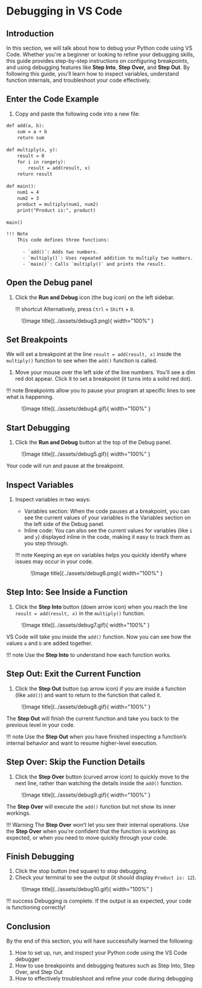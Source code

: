 # Debugging in VS Code

## Introduction
In this section, we will talk about how to debug your Python code using VS Code. Whether you're a beginner or looking to refine your debugging skills, this guide provides step-by-step instructions on configuring breakpoints, and using debugging features like **Step Into**, **Step Over,** and **Step Out**. By following this guide, you’ll learn how to inspect variables, understand function internals, and troubleshoot your code effectively.

## Enter the Code Example

1. Copy and paste the following code into a new file:
``` { .py }
def add(a, b):
    sum = a + b
    return sum

def multiply(x, y):
    result = 0
    for i in range(y):
        result = add(result, x)
    return result

def main():
    num1 = 4
    num2 = 3
    product = multiply(num1, num2)
    print("Product is:", product)

main()
```

    !!! Note
        This code defines three functions:

          - `add()`: Adds two numbers.
          - `multiply()`: Uses repeated addition to multiply two numbers.
          - `main()`: Calls `multiply()` and prints the result.

## Open the Debug panel

1. Click the **Run and Debug** icon (the bug icon) on the left sidebar.

    !!! shortcut
        Alternatively, press `Ctrl` + `Shift` + `D`. 

<figure markdown="span">
  ![Image title](../assets/debug3.png){ width="100%" }
</figure>


## Set Breakpoints
We will set a breakpoint at the line `result = add(result, x)` inside the `multiply()` function to see when the `add()` function is called.

1. Move your mouse over the left side of the line numbers. You’ll see a dim red dot appear. Click it to set a breakpoint (it turns into a solid red dot).

!!! note
    Breakpoints allow you to pause your program at specific lines to see what is happening.


<figure markdown="span">
  ![Image title](../assets/debug4.gif){ width="100%" }
</figure>


## Start Debugging
1. Click the **Run and Debug** button at the top of the Debug panel.

<figure markdown="span">
  ![Image title](../assets/debug5.gif){ width="100%" }
</figure>

Your code will run and pause at the breakpoint.


## Inspect Variables
1. Inspect variables in two ways:

    - Variables section: When the code pauses at a breakpoint, you can see the current values of your variables in the Variables section on the left side of the Debug panel. 
    - Inline code: You can also see the current values for variables (like `i` and `y`) displayed inline in the code, making it easy to track them as you step through.

    !!! note
        Keeping an eye on variables helps you quickly identify where issues may occur in your code.

    <figure markdown="span">
      ![Image title](../assets/debug6.png){ width="100%" }
    </figure>




## Step Into: See Inside a Function
1. Click the **Step Into** button (down arrow icon) when you reach the line `result = add(result, x)` in the `multiply()` function.

<figure markdown="span">
  ![Image title](../assets/debug7.gif){ width="100%" }
</figure>
  
  VS Code will take you inside the `add()` function. Now you can see how the values `a` and `b` are added together.

!!! note
      Use the **Step Into** to understand how each function works.


## Step Out: Exit the Current Function
1. Click the **Step Out** button (up arrow icon) if you are inside a function (like `add()`) and want to return to the function that called it. 

<figure markdown="span">
  ![Image title](../assets/debug8.gif){ width="100%" }
</figure>

The **Step Out** will finish the current function and take you back to the previous level in your code.

!!! note
      Use the **Step Out** when you have finished inspecting a function’s internal behavior and want to resume higher-level execution.



## Step Over: Skip the Function Details
1. Click the **Step Over** button (curved arrow icon) to quickly move to the next line,
rather than watching the details inside the `add()` function. 

<figure markdown="span">
  ![Image title](../assets/debug9.gif){ width="100%" }
</figure>

The **Step Over**  will execute the `add()` function but not show its inner workings.

!!! Warning
      The **Step Over** won’t let you see their internal operations. Use the **Step Over** when you’re confident that the function is working as expected, or when you need to move quickly through your code.


## Finish Debugging
1. Click the stop button (red square) to stop debugging.
2. Check your terminal to see the output (it should display `Product is: 12`).

<figure markdown="span">
  ![Image title](../assets/debug10.gif){ width="100%" }
</figure>


!!! success
    Debugging is complete. If the output is as expected, your code is functioning correctly!

## Conclusion
By the end of this section, you will have successfully learned the following:

1. How to set up, run, and inspect your Python code using the VS Code debugger
2. How to use breakpoints and debugging features such as Step Into, Step Over, and Step Out
3. How to effectively troubleshoot and refine your code during debugging